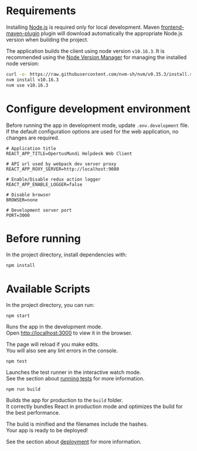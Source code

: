 # Requirements

Installing [Node.js](https://nodejs.org/en/) is required only for local development. Maven [frontend-maven-plugin](https://github.com/eirslett/frontend-maven-plugin) plugin will download automatically the appropriate Node.js version when building the project.

The application builds the client using node version `v10.16.3`. It is recommended using the [Node Version Manager](https://github.com/nvm-sh/nvm) for managing the installed node version:

```bash
curl -o- https://raw.githubusercontent.com/nvm-sh/nvm/v0.35.3/install.sh | bash
nvm install v10.16.3
nvm use v10.16.3
```

# Configure development environment

Before running the app in development mode, update `.env.development` file. If the default configuration options are used for the web application, no changes are required.

```properties
# Application title
REACT_APP_TITLE=OpertusMundi Helpdesk Web Client

# API url used by webpack dev server proxy
REACT_APP_ROXY_SERVER=http://localhost:9080

# Enable/Disable redux action logger
REACT_APP_ENABLE_LOGGER=false

# Disable browser
BROWSER=none

# Development server port 
PORT=3000
```

# Before running

In the project directory, install dependencies with:

    npm install

# Available Scripts

In the project directory, you can run:

    npm start

Runs the app in the development mode.<br />
Open [http://localhost:3000](http://localhost:3000) to view it in the browser.

The page will reload if you make edits.<br />
You will also see any lint errors in the console.

    npm test

Launches the test runner in the interactive watch mode.<br />
See the section about [running tests](https://facebook.github.io/create-react-app/docs/running-tests) for more information.

    npm run build

Builds the app for production to the `build` folder.<br />
It correctly bundles React in production mode and optimizes the build for the best performance.

The build is minified and the filenames include the hashes.<br />
Your app is ready to be deployed!

See the section about [deployment](https://facebook.github.io/create-react-app/docs/deployment) for more information.
